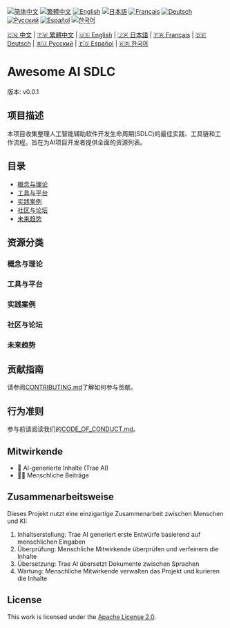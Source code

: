 [![简体中文](https://cdnjs.cloudflare.com/ajax/libs/flag-icon-css/3.5.0/flags/4x3/cn.svg)](README.zh-CN.md)
[![繁體中文](https://cdnjs.cloudflare.com/ajax/libs/flag-icon-css/3.5.0/flags/4x3/tw.svg)](README.zh-TW.md)
[![English](https://cdnjs.cloudflare.com/ajax/libs/flag-icon-css/3.5.0/flags/4x3/us.svg)](README.en.md)
[![日本語](https://cdnjs.cloudflare.com/ajax/libs/flag-icon-css/3.5.0/flags/4x3/jp.svg)](README.ja.md)
[![Français](https://cdnjs.cloudflare.com/ajax/libs/flag-icon-css/3.5.0/flags/4x3/fr.svg)](README.fr.md)
[![Deutsch](https://cdnjs.cloudflare.com/ajax/libs/flag-icon-css/3.5.0/flags/4x3/de.svg)](README.de.md)
[![Русский](https://cdnjs.cloudflare.com/ajax/libs/flag-icon-css/3.5.0/flags/4x3/ru.svg)](README.ru.md)
[![Español](https://cdnjs.cloudflare.com/ajax/libs/flag-icon-css/3.5.0/flags/4x3/es.svg)](README.es.md)
[![한국어](https://cdnjs.cloudflare.com/ajax/libs/flag-icon-css/3.5.0/flags/4x3/kr.svg)](README.ko.md)

[🇨🇳 中文](README.zh-CN.md) | [🇹🇼 繁體中文](README.zh-TW.md) | [🇺🇸 English](README.en.md) | [🇯🇵 日本語](README.ja.md) | [🇫🇷 Français](README.fr.md) | [🇩🇪 Deutsch](README.de.md) | [🇷🇺 Русский](README.ru.md) | [🇪🇸 Español](README.es.md) | [🇰🇷 한국어](README.ko.md)

# Awesome AI SDLC

版本: v0.0.1

## 项目描述

本项目收集整理人工智能辅助软件开发生命周期(SDLC)的最佳实践、工具链和工作流程。旨在为AI项目开发者提供全面的资源列表。

## 目录

- [概念与理论](#概念与理论)
- [工具与平台](#工具与平台)
- [实践案例](#实践案例)
- [社区与论坛](#社区与论坛)
- [未来趋势](#未来趋势)

## 资源分类

### 概念与理论

### 工具与平台

### 实践案例

### 社区与论坛

### 未来趋势

## 贡献指南

请参阅[CONTRIBUTING.md](CONTRIBUTING.md)了解如何参与贡献。

## 行为准则

参与前请阅读我们的[CODE_OF_CONDUCT.md](CODE_OF_CONDUCT.md)。

## Mitwirkende

- 🤖 AI-generierte Inhalte (Trae AI)
- 🧑‍💻 Menschliche Beiträge

## Zusammenarbeitsweise

Dieses Projekt nutzt eine einzigartige Zusammenarbeit zwischen Menschen und KI:
1. Inhaltserstellung: Trae AI generiert erste Entwürfe basierend auf menschlichen Eingaben
2. Überprüfung: Menschliche Mitwirkende überprüfen und verfeinern die Inhalte
3. Übersetzung: Trae AI übersetzt Dokumente zwischen Sprachen
4. Wartung: Menschliche Mitwirkende verwalten das Projekt und kurieren die Inhalte

## License

This work is licensed under the [Apache License 2.0](LICENSE).